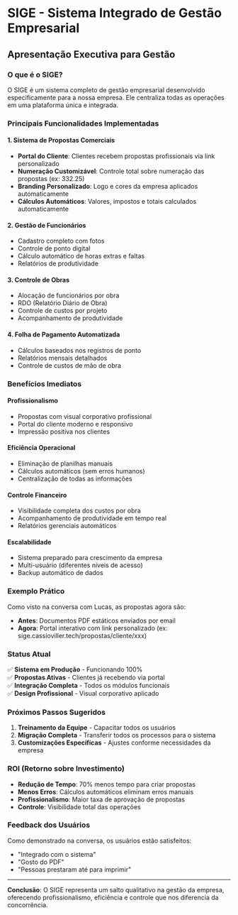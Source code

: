 # SIGE - Sistema Integrado de Gestão Empresarial
## Apresentação Executiva para Gestão

### O que é o SIGE?
O SIGE é um sistema completo de gestão empresarial desenvolvido especificamente para a nossa empresa. Ele centraliza todas as operações em uma plataforma única e integrada.

### Principais Funcionalidades Implementadas

#### 1. **Sistema de Propostas Comerciais**
- **Portal do Cliente**: Clientes recebem propostas profissionais via link personalizado
- **Numeração Customizável**: Controle total sobre numeração das propostas (ex: 332.25)
- **Branding Personalizado**: Logo e cores da empresa aplicados automaticamente
- **Cálculos Automáticos**: Valores, impostos e totais calculados automaticamente

#### 2. **Gestão de Funcionários**
- Cadastro completo com fotos
- Controle de ponto digital
- Cálculo automático de horas extras e faltas
- Relatórios de produtividade

#### 3. **Controle de Obras**
- Alocação de funcionários por obra
- RDO (Relatório Diário de Obra)
- Controle de custos por projeto
- Acompanhamento de produtividade

#### 4. **Folha de Pagamento Automatizada**
- Cálculos baseados nos registros de ponto
- Relatórios mensais detalhados
- Controle de custos de mão de obra

### Benefícios Imediatos

#### **Profissionalismo**
- Propostas com visual corporativo profissional
- Portal do cliente moderno e responsivo
- Impressão positiva nos clientes

#### **Eficiência Operacional**
- Eliminação de planilhas manuais
- Cálculos automáticos (sem erros humanos)
- Centralização de todas as informações

#### **Controle Financeiro**
- Visibilidade completa dos custos por obra
- Acompanhamento de produtividade em tempo real
- Relatórios gerenciais automáticos

#### **Escalabilidade**
- Sistema preparado para crescimento da empresa
- Multi-usuário (diferentes níveis de acesso)
- Backup automático de dados

### Exemplo Prático
Como visto na conversa com Lucas, as propostas agora são:
- **Antes**: Documentos PDF estáticos enviados por email
- **Agora**: Portal interativo com link personalizado (ex: sige.cassioviller.tech/propostas/cliente/xxx)

### Status Atual
✅ **Sistema em Produção** - Funcionando 100%  
✅ **Propostas Ativas** - Clientes já recebendo via portal  
✅ **Integração Completa** - Todos os módulos funcionais  
✅ **Design Profissional** - Visual corporativo aplicado

### Próximos Passos Sugeridos
1. **Treinamento da Equipe** - Capacitar todos os usuários
2. **Migração Completa** - Transferir todos os processos para o sistema
3. **Customizações Específicas** - Ajustes conforme necessidades da empresa

### ROI (Retorno sobre Investimento)
- **Redução de Tempo**: 70% menos tempo para criar propostas
- **Menos Erros**: Cálculos automáticos eliminam erros manuais
- **Profissionalismo**: Maior taxa de aprovação de propostas
- **Controle**: Visibilidade total das operações

### Feedback dos Usuários
Como demonstrado na conversa, os usuários estão satisfeitos:
- "Integrado com o sistema"
- "Gosto do PDF"
- "Pessoas prestaram até para imprimir"

---

**Conclusão**: O SIGE representa um salto qualitativo na gestão da empresa, oferecendo profissionalismo, eficiência e controle que nos diferencia da concorrência.
